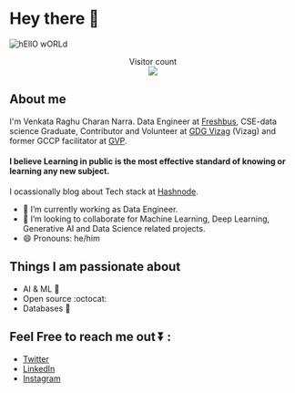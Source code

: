 # Hey there :wave:

<img src="https://raw.githubusercontent.com/sagar-viradiya/sagar-viradiya/master/resources/banner.png" alt="hEllO wORLd">

<p align="center"> 
  Visitor count<br>
  <img src="https://profile-counter.glitch.me/Raghucharan16/count.svg" />
</p>

## About me

I'm Venkata Raghu Charan Narra. Data Engineer at [Freshbus](https://www.freshbus.com/), CSE-data science Graduate, Contributor and Volunteer at [GDG Vizag](https://gdg.community.dev/gdg-vizag/) (Vizag) and former GCCP facilitator at [GVP](https://www.gvpce.ac.in/).
#### I believe Learning in public is the most effective standard of knowing or learning any new subject.

I ocassionally blog about Tech stack at [Hashnode](https://nvrc.hashnode.dev/).  
- 🌱 I’m currently working as Data Engineer.
- 👯 I’m looking to collaborate for Machine Learning, Deep Learning, Generative AI and Data Science related projects.
- 😄 Pronouns: he/him


## Things I am passionate about

- AI & ML :star2:
- Open source :octocat:
- Databases :robot:

## Feel Free to reach me out ⏬ :
- [Twitter](https://twitter.com/NVRaghuCharan16?t=crDokRNrUaznVfBeh9eZtQ&s=09)
- [LinkedIn](https://www.linkedin.com/in/narra-venkata-raghu-charan)
- [Instagram](https://www.instagram.com/nvraghucharan/)


